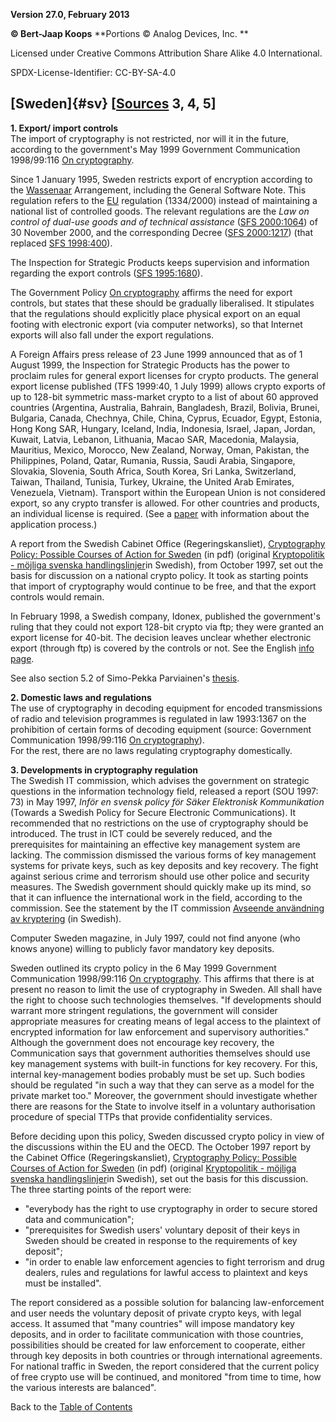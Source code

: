 **Version 27.0, February 2013**

**© Bert-Jaap Koops**
**Portions © Analog Devices, Inc. **  

Licensed under Creative Commons Attribution Share Alike 4.0 International.

SPDX-License-Identifier: CC-BY-SA-4.0

## [Sweden]{#sv} \[[Sources](cls-srce.htm) 3, 4, 5\]

**1. Export/ import controls**\
The import of cryptography is not restricted, nor will it in the future,
according to the government\'s May 1999 Government Communication
1998/99:116 [On cryptography](http://cryptome.org/se-crypto99.htm).

Since 1 January 1995, Sweden restricts export of encryption according to
the [Wassenaar](#Wassenaar) Arrangement, including the General Software
Note. This regulation refers to the [EU](#eu_exp) regulation (1334/2000)
instead of maintaining a national list of controlled goods. The relevant
regulations are the *Law on control of dual-use goods and of technical
assistance* ([SFS
2000:1064](http://www.notisum.se/rnp/sls/lag/20001064.HTM)) of 30
November 2000, and the corresponding Decree ([SFS
2000:1217](http://www.notisum.se/rnp/sls/lag/20001217.HTM)) (that
replaced [SFS
1998:400](http://www.notisum.se/rnp/sls/lag/19980400.HTM)). 

The Inspection for Strategic Products keeps supervision and information
regarding the export controls ([SFS
1995:1680](http://www.notisum.se/rnp/sls/lag/19951680.HTM)).

The Government Policy [On
cryptography](http://cryptome.org/se-crypto99.htm) affirms the need for
export controls, but states that these should be gradually liberalised.
It stipulates that the regulations should explicitly place physical
export on an equal footing with electronic export (via computer
networks), so that Internet exports will also fall under the export
regulations.

A Foreign Affairs press release of 23 June 1999 announced that as of 1
August 1999, the Inspection for Strategic Products has the power to
proclaim rules for general export licenses for crypto products. The
general export license published (TFS 1999:40, 1 July 1999) allows
crypto exports of up to 128-bit symmetric mass-market crypto to a list
of about 60 approved countries (Argentina, Australia, Bahrain,
Bangladesh, Brazil, Bolivia, Brunei, Bulgaria, Canada, Chechnya, Chile,
China, Cyprus, Ecuador, Egypt, Estonia, Hong Kong SAR, Hungary, Iceland,
India, Indonesia, Israel, Japan, Jordan, Kuwait, Latvia, Lebanon,
Lithuania, Macao SAR, Macedonia, Malaysia, Mauritius, Mexico, Morocco,
New Zealand, Norway, Oman, Pakistan, the Philippines, Poland, Qatar,
Rumania, Russia, Saudi Arabia, Singapore, Slovakia, Slovenia, South
Africa, South Korea, Sri Lanka, Switzerland, Taiwan, Thailand, Tunisia,
Turkey, Ukraine, the United Arab Emirates, Venezuela, Vietnam).
Transport within the European Union is not considered export, so any
crypto transfer is allowed. For other countries and products, an
individual license is required. (See a
[paper](http://www.iD2tech.com/whitepapers/export.htm) with information
about the application process.)

A report from the Swedish Cabinet Office (Regeringskansliet),
[Cryptography Policy: Possible Courses of Action for
Sweden](%20%20%20http:/www.ud.se/english/press/publicat/crypto.pdf) (in
pdf) (original [Kryptopolitik - möjliga svenska
handlingslinjer](http://www.ud.se/pressinf/proposou/krypthel.pdf)in
Swedish), from October 1997, set out the basis for discussion on a
national crypto policy. It took as starting points that import of
cryptography would continue to be free, and that the export controls
would remain.

In February 1998, a Swedish company, Idonex, published the government\'s
ruling that they could not export 128-bit crypto via ftp; they were
granted an export license for 40-bit. The decision leaves unclear
whether electronic export (through ftp) is covered by the controls or
not. See the English [info page](http://www.roxen.com/crypto/).

See also section 5.2 of Simo-Pekka Parviainen\'s
[thesis](http://ethesis.helsinki.fi/julkaisut/oik/julki/pg/parviainen/).

**2. Domestic laws and regulations**\
The use of cryptography in decoding equipment for encoded transmissions
of radio and television programmes is regulated in law 1993:1367 on the
prohibition of certain forms of decoding equipment (source: Government
Communication 1998/99:116 [On
cryptography](http://cryptome.org/se-crypto99.htm)).\
For the rest, there are no laws regulating cryptography domestically.

**3. Developments in cryptography regulation**\
The Swedish IT commission, which advises the government on strategic
questions in the information technology field, released a report (SOU
1997: 73) in May 1997, *Inför en svensk policy för Säker Elektronisk
Kommunikation* (Towards a Swedish Policy for Secure Electronic
Communications). It recommended that no restrictions on the use of
cryptography should be introduced. The trust in ICT could be severely
reduced, and the prerequisites for maintaining an effective key
management system are lacking. The commission dismissed the various
forms of key management systems for private keys, such as key deposits
and key recovery. The fight against serious crime and terrorism should
use other police and security measures. The Swedish government should
quickly make up its mind, so that it can influence the international
work in the field, according to the commission. See the statement by the
IT commission [Avseende användning av
kryptering](http://www.itkommissionen.se/itsite/pages/missiv/mi970526.htm)
(in Swedish).

Computer Sweden magazine, in July 1997, could not find anyone (who knows
anyone) willing to publicly favor mandatory key deposits.

Sweden outlined its crypto policy in the 6 May 1999 Government
Communication 1998/99:116 [On
cryptography](http://cryptome.org/se-crypto99.htm). This affirms that
there is at present no reason to limit the use of cryptography in
Sweden. All shall have the right to choose such technologies themselves.
\"If developments should warrant more stringent regulations, the
government will consider appropriate measures for creating means of
legal access to the plaintext of encrypted information for law
enforcement and supervisory authorities.\"\
Although the government does not encourage key recovery, the
Communication says that government authorities themselves should use key
management systems with built-in functions for key recovery. For this,
internal key-management bodies probably must be set up. Such bodies
should be regulated \"in such a way that they can serve as a model for
the private market too.\" Moreover, the government should investigate
whether there are reasons for the State to involve itself in a voluntary
authorisation procedure of special TTPs that provide confidentiality
services.

Before deciding upon this policy, Sweden discussed crypto policy in view
of the discussions within the EU and the OECD. The October 1997 report
by the Cabinet Office (Regeringskansliet), [Cryptography Policy:
Possible Courses of Action for
Sweden](%20%20http:/www.ud.se/english/press/publicat/crypto.pdf) (in
pdf) (original [Kryptopolitik - möjliga svenska
handlingslinjer](http://www.ud.se/pressinf/proposou/krypthel.pdf)in
Swedish), set out the basis for this discussion. The three starting
points of the report were:

-   \"everybody has the right to use cryptography in order to secure
    stored data and communication\";
-   \"prerequisites for Swedish users\' voluntary deposit of their keys
    in Sweden should be created in response to the requirements of key
    deposit\";
-   \"in order to enable law enforcement agencies to fight terrorism and
    drug dealers, rules and regulations for lawful access to plaintext
    and keys must be installed\".

The report considered as a possible solution for balancing
law-enforcement and user needs the voluntary deposit of private crypto
keys, with legal access. It assumed that \"many countries\" will impose
mandatory key deposits, and in order to facilitate communication with
those countries, possibilities should be created for law enforcement to
cooperate, either through key deposits in both countries or through
international agreements.\
For national traffic in Sweden, the report considered that the current
policy of free crypto use will be continued, and monitored \"from time
to time, how the various interests are balanced\".

Back to the [Table of Contents](index.html#toc)
